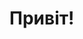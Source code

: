 
<!DOCTYPE html>
<html lang="uk">
<head>
    <meta charset="UTF-8">
    <title>Привіт!</title>
</head>
<body>
    <h1>Привіт!</h1>
</body>
</html>
